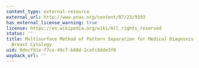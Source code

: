 ```yaml
---
content_type: external-resource
external_url: http://www.pnas.org/content/87/23/9193
has_external_license_warning: true
license: https://en.wikipedia.org/wiki/All_rights_reserved
status: ''
title: Multisurface Method of Pattern Separation for Medical Diagnosis Applied to
  Breast Cytology
uid: 8decf91e-f7ce-49c7-b88d-2cafc8dde3f0
wayback_url: ''
---
```

